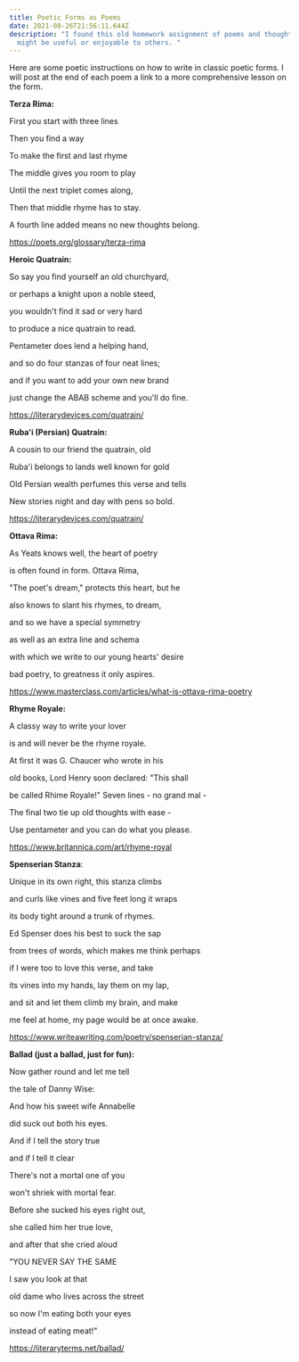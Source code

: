 ```yaml
---
title: Poetic Forms as Poems
date: 2021-08-26T21:56:11.644Z
description: "I found this old homework assignment of poems and thought they
  might be useful or enjoyable to others. "
---
```

Here are some poetic instructions on how to write in classic poetic forms. I will post at the end of each poem a link to a more comprehensive lesson on the form.

**Terza Rima:**

First you start with three lines

Then you find a way

To make the first and last rhyme



The middle gives you room to play

Until the next triplet comes along,

Then that middle rhyme has to stay.

A fourth line added means no new thoughts belong. 

<https://poets.org/glossary/terza-rima>



**Heroic Quatrain:**

So say you find yourself an old churchyard,

or perhaps a knight upon a noble steed,

you wouldn't find it sad or very hard

to produce a nice quatrain to read.



Pentameter does lend a helping hand,

and so do four stanzas of four neat lines; 

and if you want to add your own new brand

just change the ABAB scheme and you'll do fine. 

<https://literarydevices.com/quatrain/>



**Ruba'i (Persian) Quatrain:**

A cousin to our friend the quatrain, old

Ruba'i belongs to lands well known for gold

Old Persian wealth perfumes this verse and tells

New stories night and day with pens so bold.

<https://literarydevices.com/quatrain/>



**Ottava Rima:**

As Yeats knows well, the heart of poetry

is often found in form. Ottava Rima,

"The poet's dream," protects this heart, but he

also knows to slant his rhymes, to dream,

and so we have a special symmetry

as well as an extra line and schema

with which we write to our young hearts' desire

bad poetry, to greatness it only aspires. 

<https://www.masterclass.com/articles/what-is-ottava-rima-poetry>



**Rhyme Royale:**

A classy way to write your lover

is and will never be the rhyme royale.

At first it was G. Chaucer who wrote in his

old books, Lord Henry soon declared: "This shall

be called Rhime Royale!" Seven lines - no grand mal - 

The final two tie up old thoughts with ease - 

Use pentameter and you can do what you please. 

<https://www.britannica.com/art/rhyme-royal>



**Spenserian Stanza**:

Unique in its own right, this stanza climbs

and curls like vines and five feet long it wraps 

its body tight around a trunk of rhymes.

Ed Spenser does his best to suck the sap

from trees of words, which makes me think perhaps

if I were too to love this verse, and take

its vines into my hands, lay them on my lap, 

and sit and let them climb my brain, and make

me feel at home, my page would be at once awake. 

<https://www.writeawriting.com/poetry/spenserian-stanza/>



**Ballad (just a ballad, just for  fun):** 

Now gather round and let me tell

the tale of Danny Wise:

And how his sweet wife Annabelle

did suck out both his eyes.



And if I tell the story true

and if I tell it clear

There's not a mortal one of you

won't shriek with mortal fear.



Before she sucked his eyes right out, 

she called him her true love,

and after that she cried aloud

"YOU NEVER SAY THE SAME



I saw you look at that 

old dame who lives across the street

so now I'm eating both your eyes

instead of eating meat!"

<https://literaryterms.net/ballad/>